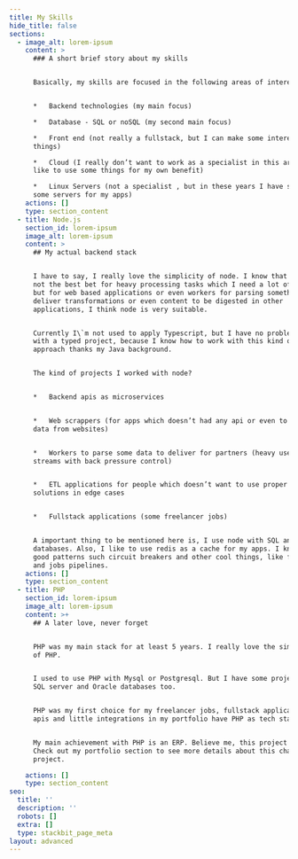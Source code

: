 ```yaml
---
title: My Skills
hide_title: false
sections:
  - image_alt: lorem-ipsum
    content: >
      ### A short brief story about my skills


      Basically, my skills are focused in the following areas of interests:


      *   Backend technologies (my main focus)

      *   Database - SQL or noSQL (my second main focus)

      *   Front end (not really a fullstack, but I can make some interesting
      things)

      *   Cloud (I really don’t want to work as a specialist in this area, but I
      like to use some things for my own benefit)

      *   Linux Servers (not a specialist , but in these years I have spawned
      some servers for my apps)
    actions: []
    type: section_content
  - title: Node.js
    section_id: lorem-ipsum
    image_alt: lorem-ipsum
    content: >
      ## My actual backend stack


      I have to say, I really love the simplicity of node. I know that node is
      not the best bet for heavy processing tasks which I need a lot of threads,
      but for web based applications or even workers for parsing something to
      deliver transformations or even content to be digested in other
      applications, I think node is very suitable.


      Currently I\`m not used to apply Typescript, but I have no problem working
      with a typed project, because I know how to work with this kind of
      approach thanks my Java background.


      The kind of projects I worked with node?


      *   Backend apis as microservices


      *   Web scrappers (for apps which doesn’t had any api or even to get some
      data from websites)


      *   Workers to parse some data to deliver for partners (heavy use of
      streams with back pressure control)


      *   ETL applications for people which doesn’t want to use proper ETL
      solutions in edge cases


      *   Fullstack applications (some freelancer jobs)


      A important thing to be mentioned here is, I use node with SQL and noSQL
      databases. Also, I like to use redis as a cache for my apps. I know some
      good patterns such circuit breakers and other cool things, like functions
      and jobs pipelines.
    actions: []
    type: section_content
  - title: PHP
    section_id: lorem-ipsum
    image_alt: lorem-ipsum
    content: >+
      ## A later love, never forget


      PHP was my main stack for at least 5 years. I really love the simplicity
      of PHP.


      I used to use PHP with Mysql or Postgresql. But I have some projects with
      SQL server and Oracle databases too.


      PHP was my first choice for my freelancer jobs, fullstack applications,
      apis and little integrations in my portfolio have PHP as tech stack.


      My main achievement with PHP is an ERP. Believe me, this project was big.
      Check out my portfolio section to see more details about this challenging
      project.

    actions: []
    type: section_content
seo:
  title: ''
  description: ''
  robots: []
  extra: []
  type: stackbit_page_meta
layout: advanced
---
```

